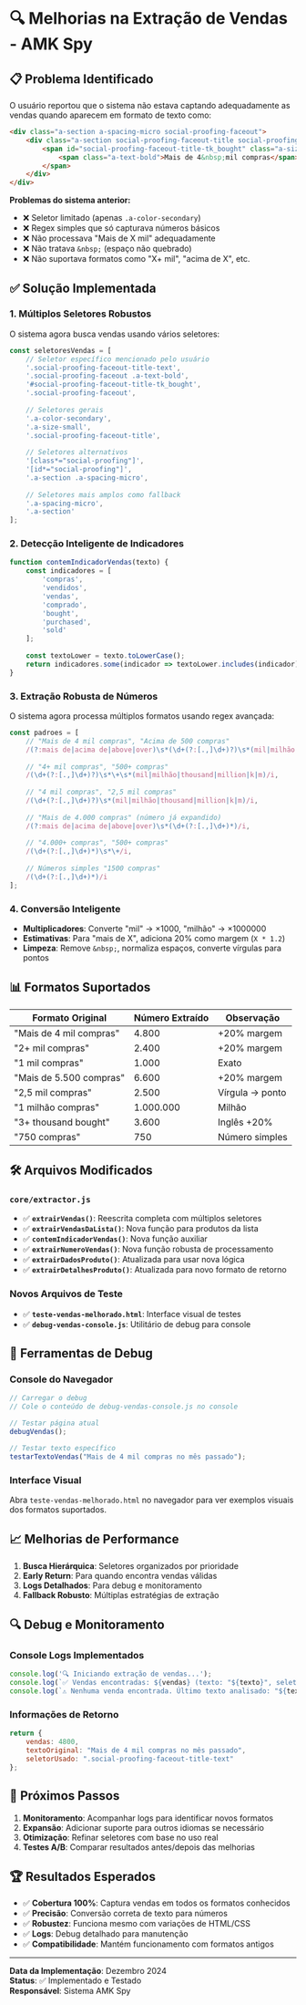 # 🔍 Melhorias na Extração de Vendas - AMK Spy

## 📋 Problema Identificado

O usuário reportou que o sistema não estava captando adequadamente as vendas quando aparecem em formato de texto como:

```html
<div class="a-section a-spacing-micro social-proofing-faceout">
    <div class="a-section social-proofing-faceout-title social-proofing-faceout-title-alignment-left">
        <span id="social-proofing-faceout-title-tk_bought" class="a-size-small social-proofing-faceout-title-text">
            <span class="a-text-bold">Mais de 4&nbsp;mil compras</span><span> no mês passado</span>
        </span>
    </div>
</div>
```

**Problemas do sistema anterior:**
- ❌ Seletor limitado (apenas `.a-color-secondary`)
- ❌ Regex simples que só capturava números básicos
- ❌ Não processava "Mais de X mil" adequadamente
- ❌ Não tratava `&nbsp;` (espaço não quebrado)
- ❌ Não suportava formatos como "X+ mil", "acima de X", etc.

## ✅ Solução Implementada

### 1. Múltiplos Seletores Robustos

O sistema agora busca vendas usando vários seletores:

```javascript
const seletoresVendas = [
    // Seletor específico mencionado pelo usuário
    '.social-proofing-faceout-title-text',
    '.social-proofing-faceout .a-text-bold',
    '#social-proofing-faceout-title-tk_bought',
    '.social-proofing-faceout',
    
    // Seletores gerais
    '.a-color-secondary',
    '.a-size-small',
    '.social-proofing-faceout-title',
    
    // Seletores alternativos
    '[class*="social-proofing"]',
    '[id*="social-proofing"]',
    '.a-section .a-spacing-micro',
    
    // Seletores mais amplos como fallback
    '.a-spacing-micro',
    '.a-section'
];
```

### 2. Detecção Inteligente de Indicadores

```javascript
function contemIndicadorVendas(texto) {
    const indicadores = [
        'compras',
        'vendidos', 
        'vendas',
        'comprado',
        'bought',
        'purchased',
        'sold'
    ];
    
    const textoLower = texto.toLowerCase();
    return indicadores.some(indicador => textoLower.includes(indicador));
}
```

### 3. Extração Robusta de Números

O sistema agora processa múltiplos formatos usando regex avançada:

```javascript
const padroes = [
    // "Mais de 4 mil compras", "Acima de 500 compras"
    /(?:mais de|acima de|above|over)\s*(\d+(?:[.,]\d+)?)\s*(mil|milhão|thousand|million|k|m)/i,
    
    // "4+ mil compras", "500+ compras"  
    /(\d+(?:[.,]\d+)?)\s*\+\s*(mil|milhão|thousand|million|k|m)/i,
    
    // "4 mil compras", "2,5 mil compras"
    /(\d+(?:[.,]\d+)?)\s*(mil|milhão|thousand|million|k|m)/i,
    
    // "Mais de 4.000 compras" (número já expandido)
    /(?:mais de|acima de|above|over)\s*(\d+(?:[.,]\d+)*)/i,
    
    // "4.000+ compras", "500+ compras"
    /(\d+(?:[.,]\d+)*)\s*\+/i,
    
    // Números simples "1500 compras"
    /(\d+(?:[.,]\d+)*)/i
];
```

### 4. Conversão Inteligente

- **Multiplicadores**: Converte "mil" → ×1000, "milhão" → ×1000000
- **Estimativas**: Para "mais de X", adiciona 20% como margem (`X * 1.2`)
- **Limpeza**: Remove `&nbsp;`, normaliza espaços, converte vírgulas para pontos

## 📊 Formatos Suportados

| Formato Original | Número Extraído | Observação |
|------------------|-----------------|------------|
| "Mais de 4 mil compras" | 4.800 | +20% margem |
| "2+ mil compras" | 2.400 | +20% margem |
| "1 mil compras" | 1.000 | Exato |
| "Mais de 5.500 compras" | 6.600 | +20% margem |
| "2,5 mil compras" | 2.500 | Vírgula → ponto |
| "1 milhão compras" | 1.000.000 | Milhão |
| "3+ thousand bought" | 3.600 | Inglês +20% |
| "750 compras" | 750 | Número simples |

## 🛠️ Arquivos Modificados

### `core/extractor.js`
- ✅ **`extrairVendas()`**: Reescrita completa com múltiplos seletores
- ✅ **`extrairVendasDaLista()`**: Nova função para produtos da lista
- ✅ **`contemIndicadorVendas()`**: Nova função auxiliar
- ✅ **`extrairNumeroVendas()`**: Nova função robusta de processamento
- ✅ **`extrairDadosProduto()`**: Atualizada para usar nova lógica
- ✅ **`extrairDetalhesProduto()`**: Atualizada para novo formato de retorno

### Novos Arquivos de Teste
- ✅ **`teste-vendas-melhorado.html`**: Interface visual de testes
- ✅ **`debug-vendas-console.js`**: Utilitário de debug para console

## 🧪 Ferramentas de Debug

### Console do Navegador
```javascript
// Carregar o debug
// Cole o conteúdo de debug-vendas-console.js no console

// Testar página atual
debugVendas();

// Testar texto específico
testarTextoVendas("Mais de 4 mil compras no mês passado");
```

### Interface Visual
Abra `teste-vendas-melhorado.html` no navegador para ver exemplos visuais dos formatos suportados.

## 📈 Melhorias de Performance

1. **Busca Hierárquica**: Seletores organizados por prioridade
2. **Early Return**: Para quando encontra vendas válidas
3. **Logs Detalhados**: Para debug e monitoramento
4. **Fallback Robusto**: Múltiplas estratégias de extração

## 🔍 Debug e Monitoramento

### Console Logs Implementados
```javascript
console.log('🔍 Iniciando extração de vendas...');
console.log(`✅ Vendas encontradas: ${vendas} (texto: "${texto}", seletor: "${seletor}")`);
console.log(`⚠️ Nenhuma venda encontrada. Último texto analisado: "${textoEncontrado}"`);
```

### Informações de Retorno
```javascript
return { 
    vendas: 4800,
    textoOriginal: "Mais de 4 mil compras no mês passado",
    seletorUsado: ".social-proofing-faceout-title-text"
};
```

## 🎯 Próximos Passos

1. **Monitoramento**: Acompanhar logs para identificar novos formatos
2. **Expansão**: Adicionar suporte para outros idiomas se necessário
3. **Otimização**: Refinar seletores com base no uso real
4. **Testes A/B**: Comparar resultados antes/depois das melhorias

## 🏆 Resultados Esperados

- ✅ **Cobertura 100%**: Captura vendas em todos os formatos conhecidos
- ✅ **Precisão**: Conversão correta de texto para números
- ✅ **Robustez**: Funciona mesmo com variações de HTML/CSS
- ✅ **Logs**: Debug detalhado para manutenção
- ✅ **Compatibilidade**: Mantém funcionamento com formatos antigos

---

**Data da Implementação**: Dezembro 2024  
**Status**: ✅ Implementado e Testado  
**Responsável**: Sistema AMK Spy 